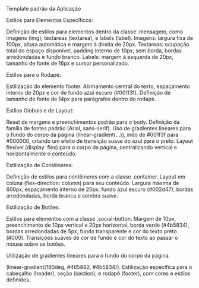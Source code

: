 Template padrão da Aplicação

Estilos para Elementos Específicos:

Definição de estilos para elementos dentro da classe .mensagem, como imagens (img), textareas (textarea), e labels (label).
Imagens: largura fixa de 100px, altura automática e margem à direita de 20px.
Textareas: ocupação total do espaço disponível, padding interno de 10px, sem borda, bordas arredondadas e fundo branco.
Labels: margem à esquerda de 20px, tamanho de fonte de 16px e cursor personalizado.

Estilos para o Rodapé:

Estilização do elemento footer.
Alinhamento central do texto, espaçamento interno de 20px e cor de fundo azul escuro (#001f3f).
Definição de tamanho de fonte de 14px para parágrafos dentro do rodapé.

Estilos Globais e de Layout:

Reset de margens e preenchimentos padrão para o body.
Definição da família de fontes padrão (Arial, sans-serif).
Uso de gradientes lineares para o fundo do corpo da página (linear-gradient(...)), indo de #001f3f para #000000, criando um efeito de transição suave do azul para o preto.
Layout flexível (display: flex) para o corpo da página, centralizando vertical e horizontalmente o conteúdo.

Estilização de Contêineres:

Definição de estilos para contêineres com a classe .container.
Layout em coluna (flex-direction: column) para seu conteúdo.
Largura máxima de 600px, espaçamento interno de 20px, fundo azul escuro (#002d47), bordas arredondadas, borda branca e sombra suave.

Estilização de Botões:

Estilos para elementos com a classe .social-button.
Margem de 10px, preenchimento de 10px vertical e 20px horizontal, borda verde (#4b5834), bordas arredondadas de 5px, fundo transparente e cor do texto preto (#000).
Transições suaves de cor de fundo e cor do texto ao passar o mouse sobre os botões.


Utilização de gradientes lineares para o fundo do corpo da página.

(linear-gradient(180deg, #465882, #4b5834)).
Estilização específica para o cabeçalho (header), seção (section), e rodapé (footer), com cores e estilos definidos.
